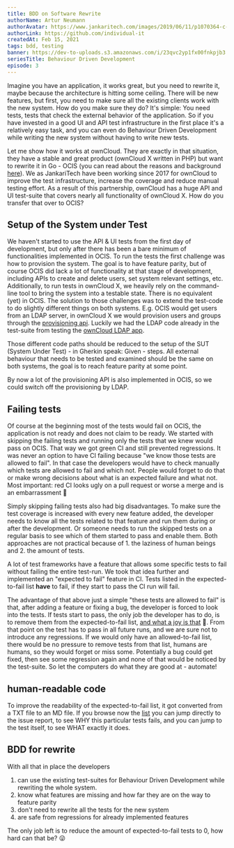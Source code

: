 ```yaml
---
title: BDD on Software Rewrite
authorName: Artur Neumann
authorAvatar: https://www.jankaritech.com/images/2019/06/11/p1070364-c-light-800.jpg
authorLink: https://github.com/individual-it
createdAt: Feb 15, 2021
tags: bdd, testing
banner: https://dev-to-uploads.s3.amazonaws.com/i/23qvc2yp1fx00fnkpjb3.jpg
seriesTitle: Behaviour Driven Development
episode: 3
---
```


Imagine you have an application, it works great, but you need to rewrite it, maybe because the architecture is hitting some ceiling. There will be new features, but first, you need to make sure all the existing clients work with the new system. How do you make sure they do? It's simple: You need tests, tests that check the external behavior of the application. So if you have invested in a good UI and API test infrastructure in the first place it's a relatively easy task, and you can even do Behaviour Driven Development while writing the new system without having to write new tests.

Let me show how it works at ownCloud. They are exactly in that situation, they have a stable and great product (ownCloud X written in PHP) but want to rewrite it in Go - OCIS (you can read about the reasons and background [here](https://owncloud.com/infinite-scale/)).
We as JankariTech have been working since 2017 for ownCloud to improve the test infrastructure, increase the coverage and reduce manual testing effort. As a result of this partnership, ownCloud has a huge API and UI test-suite that covers nearly all functionality of ownCloud X. How do you transfer that over to OCIS?

## Setup of the System under Test

We haven't started to use the API & UI tests from the first day of development, but only after there has been a bare minimum of functionalities implemented in OCIS. To run the tests the first challenge was how to provision the system. The goal is to have feature parity, but of course OCIS did lack a lot of functionality at that stage of development, including APIs to create and delete users, set system relevant settings, etc. Additionally, to run tests in ownCloud X, we heavily rely on the command-line tool to bring the system into a testable state. There is no equivalent (yet) in OCIS. The solution to those challenges was to extend the test-code to do slightly different things on both systems. E.g. OCIS would get users from an LDAP server, in ownCloud X we would provision users and groups through the [provisioning api](https://doc.owncloud.com/server/developer_manual/core/apis/provisioning-api.html#instruction-set-for-users). Luckily we had the LDAP code already in the test-suite from testing the [ownCloud LDAP app](https://github.com/owncloud/user_ldap).

Those different code paths should be reduced to the setup of the SUT (System Under Test) - in Gherkin speak: Given - steps.
All external behaviour that needs to be tested and examined should be the same on both systems, the goal is to reach feature parity at some point.

By now a lot of the provisioning API is also implemented in OCIS, so we could switch off the provisioning by LDAP.

## Failing tests

Of course at the beginning most of the tests would fail on OCIS, the application is not ready and does not claim to be ready. We started with skipping the failing tests and running only the tests that we knew would pass on OCIS. That way we got green CI and still prevented regressions. It was never an option to have CI failing because "we know those tests are allowed to fail". In that case the developers would have to check manually which tests are allowed to fail and which not. People would forget to do that or make wrong decisions about what is an expected failure and what not. Most important: red CI looks ugly on a pull request or worse a merge and is an embarrassment 🙈

Simply skipping failing tests also had big disadvantages. To make sure the test coverage is increased with every new feature added, the developer needs to know all the tests related to that feature and run them during or after the development. Or someone needs to run the skipped tests on a regular basis to see which of them started to pass and enable them. Both approaches are not practical because of 1. the laziness of human beings and 2. the amount of tests.

A lot of test frameworks have a feature that allows some specific tests to fail without failing the entire test-run. We took that idea further and implemented an "expected to fail" feature in CI. Tests listed in the expected-to-fail list **have** to fail, if they start to pass the CI run will fail.

The advantage of that above just a simple "these tests are allowed to fail" is that, after adding a feature or fixing a bug, the developer is forced to look into the tests. If tests start to pass, the only job the developer has to do, is to remove them from the expected-to-fail list, [and what a joy is that](https://github.com/cs3org/reva/pull/1368#issuecomment-754179433) 🎉.
From that point on the test has to pass in all future runs, and we are sure not to introduce any regressions. If we would only have an allowed-to-fail list, there would be no pressure to remove tests from that list, humans are humans, so they would forget or miss some. Potentially a bug could get fixed, then see some regression again and none of that would be noticed by the test-suite. So let the computers do what they are good at - automate!

## human-readable code

To improve the readability of the expected-to-fail list, it got converted from a TXT file to an MD file. If you browse now the [list](https://github.com/owncloud/ocis/blob/master/tests/acceptance/expected-failures-API-on-OCIS-storage.md) you can jump directly to the issue report, to see WHY this particular tests fails, and you can jump to the test itself, to see WHAT exactly it does.

## BDD for rewrite

With all that in place the developers
1. can use the existing test-suites for Behaviour Driven Development while rewriting the whole system.
1. know what features are missing and how far they are on the way to feature parity
1. don't need to rewrite all the tests for the new system
1. are safe from regressions for already implemented features

The only job left is to reduce the amount of expected-to-fail tests to 0, how hard can that be? 😜
